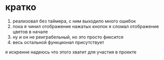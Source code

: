 # кратко

1. реализовал без таймера, с ним выходило много ошибок
2. пока я чинил отображение нажатых кнопок я сломал отображение цветов в начале
3. ну и он не реиграбельный, но это просто фиксится
4. весь остальной функционал присутствует

я искренне надеюсь что этого хватит для участия в проекте
